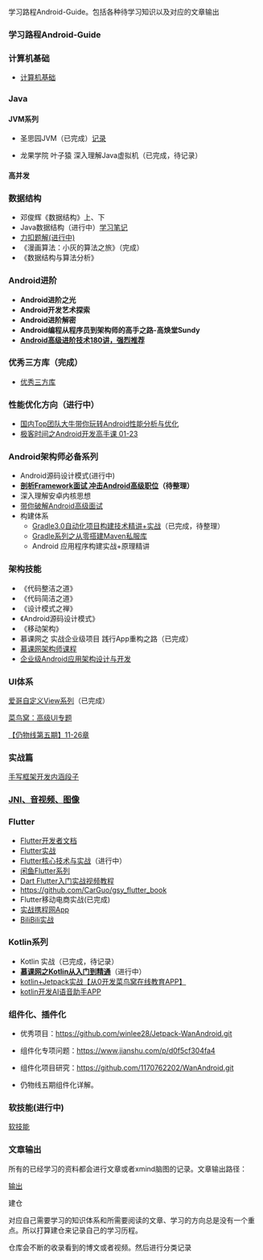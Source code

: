学习路程Android-Guide。包括各种待学习知识以及对应的文章输出
### 学习路程Android-Guide

### 计算机基础

* [计算机基础](计算机基础.md)


### Java

#### JVM系列

* 圣思园JVM（已完成）[记录]()

* 龙果学院 叶子猿 深入理解Java虚拟机（已完成，待记录）

#### 高并发

### 数据结构

* 邓俊辉《数据结构》上、下
* Java数据结构（进行中）[学习笔记](https://github.com/kailaisi/data-structure/tree/master/src/datalearning)
* [力扣题解(进行中)](https://github.com/kailaisi/data-structure)
* 《漫画算法：小灰的算法之旅》（完成）
* 《数据结构与算法分析》

### Android进阶

* **Android进阶之光**
* **Android开发艺术探索**
* **Android进阶解密**
* **Android编程从程序员到架构师的高手之路-高焕堂Sundy**
* **[Android高级进阶技术180讲，强烈推荐](https://www.cniao5.com/course/10285)**

### 优秀三方库（完成）

* [优秀三方库](优秀三方库.md)

### 性能优化方向（进行中）

* [国内Top团队大牛带你玩转Android性能分析与优化](https://coding.imooc.com/class/chapter/308.html#Anchor)
* [极客时间之Android开发高手课 01-23]()

### Android架构师必备系列

* Android源码设计模式(进行中)
* **[剖析Framework面试 冲击Android高级职位](https://coding.imooc.com/class/340.html)（待整理）**
* 深入理解安卓内核思想
* [带你破解Android高级面试](https://coding.imooc.com/class/chapter/317.html#Anchor)
* 构建体系
  * [Gradle3.0自动化项目构建技术精讲+实战](https://coding.imooc.com/class/chapter/206.html#Anchor)（已完成，待整理）
  * [Gradle系列之从零搭建Maven私服库](https://juejin.cn/post/6844903939658219527)
  * Android 应用程序构建实战+原理精讲

### 架构技能

* 《代码整洁之道》
* 《代码简洁之道》
* 《设计模式之禅》
* 《Android源码设计模式》
* 《移动架构》
* 慕课网之 实战企业级项目 践行App重构之路（已完成）
* [慕课网架构师课程]()
* [企业级Android应用架构设计与开发](https://coding.imooc.com/class/chapter/364.html#Anchor)

### UI体系

[爱哥自定义View系列](https://blog.csdn.net/aigestudio/category_9263410.html?spm=1001.2014.3001.5482)（已完成）

[菜鸟窝：高级UI专题](https://www.cniao5.com/course/10289#tab_3)

[【仍物线第五期】11-26章]()

### 实战篇

[手写框架开发内涵段子]()

### [JNI、音视频、图像](NDK音视频图像.md)

### Flutter

* [Flutter开发者文档](https://flutter.cn/docs/get-started/install/windows)
* [Flutter实战](https://book.flutterchina.club/chapter2/first_flutter_app.html)
* [Flutter核心技术与实战](https://www.kancloud.cn/alex_wsc/flutter_demo/1570992)（进行中）
* [闲鱼Flutter系列](https://www.yuque.com/xytech/flutter)
* [Dart Flutter入门实战视频教程](https://www.bilibili.com/video/BV1S4411E7LY?p=31&t=1842)
* https://github.com/CarGuo/gsy_flutter_book
* Flutter移动电商实战(已完成)
* [实战携程网App](https://coding.imooc.com/class/321.html)
* [BiliBili实战]()

### Kotlin系列

* Kotlin 实战（已完成，待记录）
* **[慕课网之Kotlin从入门到精通](https://coding.imooc.com/class/chapter/398.html#Anchor)**（进行中）
* [kotlin+Jetpack实战【从0开发菜鸟窝在线教育APP】]()
* [kotlin开发AI语音助手APP]()

### 组件化、插件化

* 优秀项目：https://github.com/winlee28/Jetpack-WanAndroid.git

* 组件化专项问题：https://www.jianshu.com/p/d0f5cf304fa4

* 组件化项目研究：https://github.com/1170762202/WanAndroid.git

* 仍物线五期组件化详解。

### 软技能(进行中)

[软技能](软技能.md)

### 文章输出 

所有的已经学习的资料都会进行文章或者xmind脑图的记录。文章输出路径：

[输出](输出文章)

建仓

对应自己需要学习的知识体系和所需要阅读的文章、学习的方向总是没有一个重点。所以打算建仓来记录自己的学习历程。

仓库会不断的收录看到的博文或者视频。然后进行分类记录
